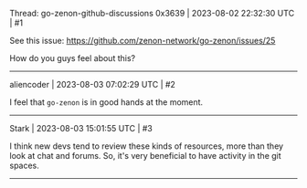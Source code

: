 Thread: go-zenon-github-discussions
0x3639 | 2023-08-02 22:32:30 UTC | #1

See this issue:  https://github.com/zenon-network/go-zenon/issues/25

How do you guys feel about this?

-------------------------

aliencoder | 2023-08-03 07:02:29 UTC | #2

I feel that `go-zenon` is in good hands at the moment.

-------------------------

Stark | 2023-08-03 15:01:55 UTC | #3

I think new devs tend to review these kinds of resources, more than they look at chat and forums. So, it's very beneficial to have activity in the git spaces.

-------------------------

